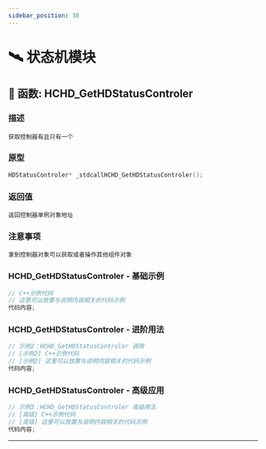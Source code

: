 ```yaml
---
sidebar_position: 38
---
```


# 🛰️ 状态机模块
## 📌 函数: HCHD_GetHDStatusControler
### 描述
```
获取控制器有且只有一个
```
### 原型
```cpp
HDStatusControler* _stdcallHCHD_GetHDStatusControler();
```
### 返回值
```
返回控制器单例对象地址
```
### 注意事项
```
拿到控制器对象可以获取或者操作其他组件对象
```
### HCHD_GetHDStatusControler - 基础示例
```cpp
// C++示例代码
// 这里可以放置与说明内容相关的代码示例
代码内容;
```
### HCHD_GetHDStatusControler - 进阶用法
```cpp
// 示例2：HCHD_GetHDStatusControler 调用
// [示例2] C++示例代码
// [示例2] 这里可以放置与说明内容相关的代码示例
代码内容;
```
### HCHD_GetHDStatusControler - 高级应用
```cpp
// 示例3：HCHD_GetHDStatusControler 高级用法
// [高级] C++示例代码
// [高级] 这里可以放置与说明内容相关的代码示例
代码内容;
```

---
